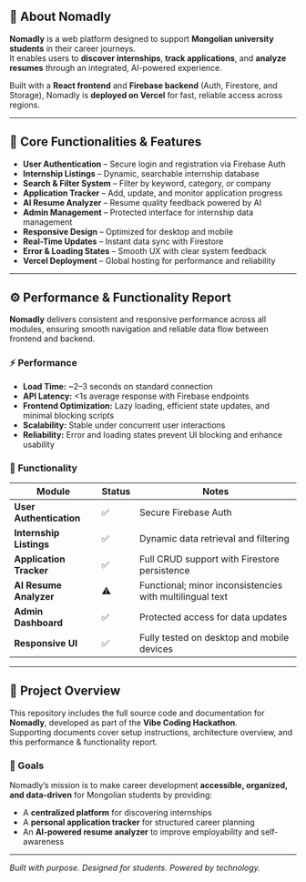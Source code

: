 ## 🧠 About Nomadly

**Nomadly** is a web platform designed to support **Mongolian university students** in their career journeys.  
It enables users to **discover internships**, **track applications**, and **analyze resumes** through an integrated, AI-powered experience.  

Built with a **React frontend** and **Firebase backend** (Auth, Firestore, and Storage), Nomadly is **deployed on Vercel** for fast, reliable access across regions.

---

## 🧩 Core Functionalities & Features

- **User Authentication** – Secure login and registration via Firebase Auth  
- **Internship Listings** – Dynamic, searchable internship database  
- **Search & Filter System** – Filter by keyword, category, or company  
- **Application Tracker** – Add, update, and monitor application progress  
- **AI Resume Analyzer** – Resume quality feedback powered by AI  
- **Admin Management** – Protected interface for internship data management  
- **Responsive Design** – Optimized for desktop and mobile  
- **Real-Time Updates** – Instant data sync with Firestore  
- **Error & Loading States** – Smooth UX with clear system feedback  
- **Vercel Deployment** – Global hosting for performance and reliability  

---

## ⚙️ Performance & Functionality Report

**Nomadly** delivers consistent and responsive performance across all modules, ensuring smooth navigation and reliable data flow between frontend and backend.

### ⚡ Performance
- **Load Time:** ~2–3 seconds on standard connection  
- **API Latency:** <1s average response with Firebase endpoints  
- **Frontend Optimization:** Lazy loading, efficient state updates, and minimal blocking scripts  
- **Scalability:** Stable under concurrent user interactions  
- **Reliability:** Error and loading states prevent UI blocking and enhance usability  

### 🧩 Functionality

| Module | Status | Notes |
|---------|---------|-------|
| **User Authentication** | ✅ | Secure Firebase Auth |
| **Internship Listings** | ✅ | Dynamic data retrieval and filtering |
| **Application Tracker** | ✅ | Full CRUD support with Firestore persistence |
| **AI Resume Analyzer** | ⚠️ | Functional; minor inconsistencies with multilingual text |
| **Admin Dashboard** | ✅ | Protected access for data updates |
| **Responsive UI** | ✅ | Fully tested on desktop and mobile devices |

---

## 📄 Project Overview

This repository includes the full source code and documentation for **Nomadly**, developed as part of the **Vibe Coding Hackathon**.  
Supporting documents cover setup instructions, architecture overview, and this performance & functionality report.

### 🎯 Goals
Nomadly’s mission is to make career development **accessible, organized, and data-driven** for Mongolian students by providing:
- A **centralized platform** for discovering internships  
- A **personal application tracker** for structured career planning  
- An **AI-powered resume analyzer** to improve employability and self-awareness  

---

*Built with purpose. Designed for students. Powered by technology.*
